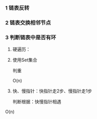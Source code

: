 ### 1 链表反转

### 2 链表交换相邻节点

### 3 判断链表中是否有环

1. 硬遍历：

2. 使用Set集合

   判重

   O(n)

3. 快、慢指针：快指针走2步、慢指针走1步

   判断根据：快慢指针相遇

O(n)

